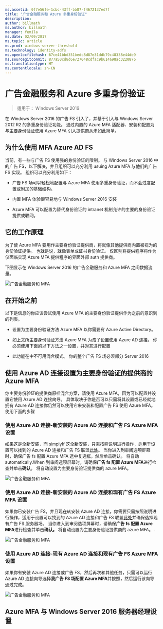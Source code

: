 ```yaml
---
ms.assetid: 0f7e56fe-1cbc-43ff-bb87-f4672137ed7f
title: "广告金融服务和 Azure 多重身份验证"
description: 
author: billmath
ms.author: billmath
manager: femila
ms.date: 02/09/2017
ms.topic: article
ms.prod: windows-server-threshold
ms.technology: identity-adfs
ms.openlocfilehash: 67ce41bbd351bedc8d87e31ddb79c48338e44de9
ms.sourcegitcommit: 877a50cd8d6e727048cdfac9b614a98ac3220876
ms.translationtype: HT
ms.contentlocale: zh-CN
---
```

# <a name="ad-fs-and-azure-multi-factor-authentication"></a>广告金融服务和 Azure 多重身份验证

>适用于： Windows Server 2016

在 Windows Server 2016 的广告 FS 引入了，并基于引入与 Windows Server 2012 R2 的多重身份验证功能。   通过内置的 Azure MFA 适配器、安装和配置为与主要身份验证使用 Azure MFA 引入提供商从未如此简单。

## <a name="why-use-ad-fs-with-azure-mfa"></a>为什么使用 MFA Azure AD FS
当前，有一些与广告 FS 使用强的身份验证的限制。  与 Windows Server 2016 中的广告 FS，以下解决，并且组织可以充分利用 usuing Azure MFA 与他们的广告 FS 实现。  组织可以充分利用如下：

-   广告 FS 场可以轻松地配置与 Azure MFA 使用多重身份验证，而不会过度配置或附加的基础结构。

-   内置 MFA 体验很容易地与 Windows Server 2016 安装

-   Azure MFA 可以配置为替代身份验证的 intranet 机制允许的主要的身份验证提供或联网。

## <a name="how-it-works"></a>它的工作原理
为了使 Azure MFA 要用作主要身份验证提供商，将就像其他提供商内置被视为的身份验证提供。  也就是说，就像表单或证书身份验证。  仅区别将提供程序将作为仅面临实现 Azure MFA 提供程序的界面外部 auth 提供商。

下图显示在 Windows Server 2016 的广告金融服务和 Azure MFA 之间数据流量。

![广告金融服务和 MFA](../media/AD-FS-and-Azure-Multi-Factor-Authentication/ADFS_MFA_1.png)

## <a name="before-you-get-started"></a>在开始之前
以下是信息的你应该尝试使用 Azure MFA 的主要身份验证提供作为之前的意识到的列表。

-   设置为主要身份验证方法 Azure MFA 以你需要有 Azure Active Directory。

-   如上文所主要身份验证方法 Azure MFA 为孩子设置使用 Azure AD 连接。  你必须使用下面的以下方法之一设置，并对其进行配置

-   此功能在中不可用混合模式。  你的整个广告 FS 场必须部分 Server 2016

## <a name="using-azure-ad-connect-to-setup-azure-mfa-as-primary-authentication-provider"></a>使用 Azure AD 连接设置为主要身份验证的提供商的 Azure MFA
你主要身份验证的提供商原样混合方案，请使用 Azure MFA，因为可以配置并设置它使用 Azure AD 连接向导。  具体取决于你是否可以只需将其设置或已经就地拥有 Azure AD 连接你仍然可以使用它来安装和配置广告 FS 使用 Azure MFA。  使用下面的步骤

### <a name="setting-up-azure-mfa-with-azure-ad-connect---new-installation-of-azure-ad-connect-and-ad-fs"></a>使用 Azure AD 连接-新安装的 Azure AD 连接和广告 FS Azure MFA 设置
如果这是全新安装，而 simplyIf 这全新安装，只需按照说明进行操作，适用于设置可以找到的 Azure AD 连接和广告 FS 联盟[此处](https://azure.microsoft.com/en-us/documentation/articles/active-directory-aadconnect-get-started-custom/)。   当你进入到审阅选项屏幕时，确保广告 fs 配置 Azure MFA 选中复选框，然后单击确认。   将自动 automatically.When 到审阅选项屏幕时，请确保**广告 fs 配置 Azure MFA**进行检查并单击**确认**。   将自动设置为主要身份验证提供商的 azure MFA。

![广告金融服务和 MFA](../media/AD-FS-and-Azure-Multi-Factor-Authentication/ADFS_MFA_2.png)

### <a name="setting-up-azure-mfa-with-azure-ad-connect---new-installation-of-azure-ad-connect-and-existing-ad-fs"></a>使用 Azure AD 连接-新安装的 Azure AD 连接和现有广告 FS Azure MFA 设置
如果你已安装广告 FS，并且现在转安装 Azure AD 连接，你需要只需按照说明进行操作，适用于设置可以找到的 Azure AD 连接和广告 FS 联盟[此处](https://azure.microsoft.com/en-us/documentation/articles/active-directory-aadconnect-get-started-custom/)并确保选择现有广告 FS 服务器场。   当你进入到审阅选项屏幕时，请确保**广告 fs 配置 Azure MFA**进行检查并单击**确认。** 将自动设置为主要身份验证提供商的 azure MFA。  .

![广告金融服务和 MFA](../media/AD-FS-and-Azure-Multi-Factor-Authentication/ADFS_MFA_3.png)

### <a name="setting-up-azure-mfa-with-azure-ad-connect---existing-azure-ad-connect-and-existing-ad-fs"></a>使用 Azure AD 连接-现有 Azure AD 连接和现有广告 FS Azure MFA 设置
如果你有安装 Azure AD 连接或广告 FS，然后再次和其他任务，只需可以运行 Azure AD 连接向导选择**我广告 FS 场配置 Azure MFA**并按照，然后运行该向导通过完成。

![广告金融服务和 MFA](../media/AD-FS-and-Azure-Multi-Factor-Authentication/ADFS_MFA_4.png)

## <a name="setting-up-azure-mfa-with-server-manager-in-windows-server-2016"></a>Azure MFA 与 Windows Server 2016 服务器经理设置


